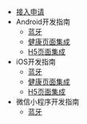 - [接入申请](/develop-native/apply)
- Android开发指南
   - [蓝牙](/develop-native/android/bluetooth)
   - [健康页面集成](/develop-native/android/ui)
   - [H5页面集成](/develop-native/android/simpleui)
- iOS开发指南
   - [蓝牙](/develop-native/ios/bluetooth)
   - [健康页面集成](/develop-native/ios/ui)
   - [H5页面集成](/develop-native/ios/simpleui)
- 微信小程序开发指南
   - [蓝牙](/develop-native/wx-mini/bluetooth)

